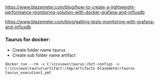 https://www.blazemeter.com/blog/how-to-create-a-lightweight-performance-monitoring-solution-with-docker-grafana-and-influxdb

https://www.blazemeter.com/blog/gatling-tests-monitoring-with-grafana-and-influxdb

### Taurus for docker:
- Create folder name taurus
- Create sub folder name artifact
```
docker run --rm -v C:\ccviews\taurus:/bzt-configs -v C:\ccviews\taurus\artifact:/tmp/artifacts blazemeter/taurus taurus_execution1.yml
```
